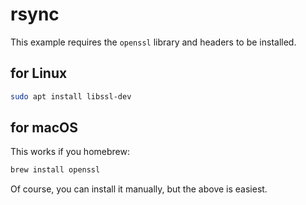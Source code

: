 # rsync

This example requires the `openssl` library and headers to be installed. 


## for Linux

```bash
sudo apt install libssl-dev

```


## for macOS

This works if you homebrew:

```bash
brew install openssl
```

Of course, you can install it manually, but the above is easiest.
